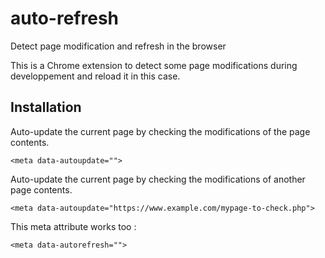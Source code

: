 # auto-refresh
Detect page modification and refresh in the browser

This is a Chrome extension to detect some page modifications during developpement and reload it in this case.

## Installation

Auto-update the current page by checking the modifications of the page contents.
```
<meta data-autoupdate="">
```

Auto-update the current page by checking the modifications of another page contents.
```
<meta data-autoupdate="https://www.example.com/mypage-to-check.php">
```

This meta attribute works too :
```
<meta data-autorefresh="">
```
